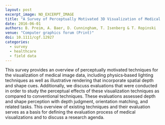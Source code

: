 ```yaml
---
layout: post
excerpt_image: NO_EXCERPT_IMAGE
title: "A Survey of Perceptually Motivated 3D Visualization of Medical Image Data"
date: 2016-06-01
authors: B. Preim, A. Baer, D. Cunningham, T. Isenberg & T. Ropinski
venue: "Computer graphics forum (Print)"
doi: 10.1111/cgf.12927
categories:
  - survey
  - healthcare
  - field data
---
```

This survey provides an overview of perceptually motivated techniques for the visualization of medical image data, including physics‐based lighting techniques as well as illustrative rendering that incorporate spatial depth and shape cues. Additionally, we discuss evaluations that were conducted in order to study the perceptual effects of these visualization techniques as compared to conventional techniques. These evaluations assessed depth and shape perception with depth judgment, orientation matching, and related tasks. This overview of existing techniques and their evaluation serves as a basis for defining the evaluation process of medical visualizations and to discuss a research agenda.
